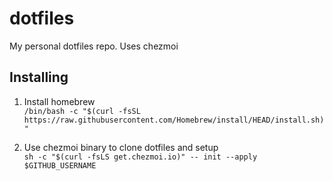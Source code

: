 # dotfiles

My personal dotfiles repo. Uses chezmoi

## Installing

1. Install homebrew  
`/bin/bash -c "$(curl -fsSL https://raw.githubusercontent.com/Homebrew/install/HEAD/install.sh)"`

2. Use chezmoi binary to clone dotfiles and setup  
`sh -c "$(curl -fsLS get.chezmoi.io)" -- init --apply $GITHUB_USERNAME`
